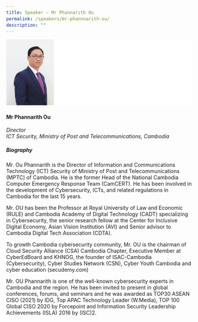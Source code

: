 ```yaml
---
title: Speaker – Mr Phannarith Ou
permalink: /speakers/mr-phannnarith-ou/
description: ""
---
```

![](/images/2023%20Speakers/ou%20phannarith.png)

#### **Mr Phannarith Ou**

*Director <br>
ICT Security, Ministry of Post and Telecommunications, Cambodia*


##### **Biography**
Mr. Ou Phannarith is the Director of Information and Communications Technology (ICT) Security of Ministry of Post and Telecommunications (MPTC) of Cambodia. He is the former Head of the National Cambodia Computer Emergency Response Team (CamCERT). He has been involved in the development of Cybersecurity, ICTs, and related regulations in Cambodia for the last 15 years.
 
Mr. OU has been the Professor at Royal University of Law and Economic (RULE) and Cambodia Academy of Digital Technology (CADT) specializing in Cybersecurity, the senior research fellow at the Center for Inclusive Digital Economy, Asian Vision Institution (AVI) and Senior advisor to Cambodia Digital Tech Association (CDTA).
 
To growth Cambodia cybersecurity community, Mr. OU is the chairman of Cloud Security Alliance (CSA) Cambodia Chapter, Executive Member at CyberEdBoard and KHNOG, the founder of ISAC-Cambodia (Cybersecurity), Cyber Studies Network (CSN), Cyber Youth Cambodia and cyber education (secudemy.com)
 
Mr. OU Phannarith is one of the well-known cybersecurity experts in Cambodia and the region. He has been invited to present in global conferences, forums, and seminars and he was awarded as TOP30 ASEAN CISO (2021) by IDG, Top APAC Technology Leader (W.Media), TOP 100 Global CISO 2020 by Forcepoint and Information Security Leadership Achievements (ISLA) 2016 by (ISC)2.
